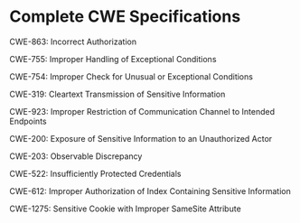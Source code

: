 

# Complete CWE Specifications

CWE-863: Incorrect Authorization

CWE-755: Improper Handling of Exceptional Conditions

CWE-754: Improper Check for Unusual or Exceptional Conditions

CWE-319: Cleartext Transmission of Sensitive Information

CWE-923: Improper Restriction of Communication Channel to Intended Endpoints

CWE-200: Exposure of Sensitive Information to an Unauthorized Actor

CWE-203: Observable Discrepancy

CWE-522: Insufficiently Protected Credentials

CWE-612: Improper Authorization of Index Containing Sensitive Information

CWE-1275: Sensitive Cookie with Improper SameSite Attribute